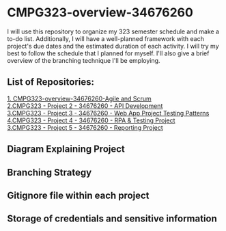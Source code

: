 # CMPG323-overview-34676260

I will use this repository to organize my 323 semester schedule and make a to-do list. Additionally, I will have a well-planned framework with each project's due dates and the estimated duration of each activity. I will try my best to follow the schedule that I planned for myself. I'll also give a brief overview of the branching technique I'll be employing. 

## List of Repositories:

<a href = "https://github.com/tomei123/CMPG323-overview-34676260.git"> 1. CMPG323-overview-34676260-Agile and Scrum </a> <br>
<a href = "https://github.com/tomei123/CMPG323-overview-34676260.git"> 2.CMPG323 - Project 2 - 34676260 - API Development </a> <br>
<a href = "https://github.com/tomei123/CMPG323-overview-34676260.git"> 3.CMPG323 - Project 3 - 34676260 - Web App Project Testing Patterns </a> <br>
<a href = "https://github.com/tomei123/CMPG323-overview-34676260.git"> 4.CMPG323 - Project 4 - 34676260 - RPA & Testing Project </a> <br>
<a href = "https://github.com/tomei123/CMPG323-overview-34676260.git"> 3.CMPG323 - Project 5 - 34676260 - Reporting Project </a> 

## Diagram Explaining Project

## Branching Strategy

## Gitignore file within each project

## Storage of credentials and sensitive information

